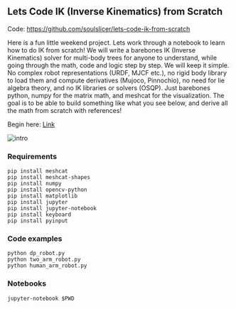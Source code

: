 ## Lets Code IK (Inverse Kinematics) from Scratch

Code: https://github.com/soulslicer/lets-code-ik-from-scratch

Here is a fun little weekend project. Lets work through a notebook to learn how to do IK from scratch! We will write a barebones IK (Inverse Kinematics) solver for multi-body trees for anyone to understand, while going through the math, code and logic step by step. We will keep it simple. No complex robot representations (URDF, MJCF etc.), no rigid body library to load them and compute derivatives (Mujoco, Pinnochio), no need for lie algebra theory, and no IK libraries or solvers (OSQP). Just barebones python, numpy for the matrix math, and meshcat for the visualization. The goal is to be able to build something like what you see below, and derive all the math from scratch with references! 

Begin here: [Link](https://github.com/soulslicer/lets-code-ik-from-scratch/blob/main/LetsCodeIKFromScratch.ipynb)

![intro](video.gif)

### Requirements

```
pip install meshcat
pip install meshcat-shapes
pip install numpy
pip install opencv-python
pip install matplotlib
pip install jupyter
pip install jupyter-notebook
pip install keyboard
pip install pyinput
```

### Code examples

```
python dp_robot.py
python two_arm_robot.py
python human_arm_robot.py
```

### Notebooks

```
jupyter-notebook $PWD
```